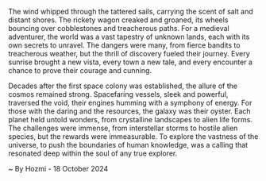 
The wind whipped through the tattered sails, carrying the scent of salt and distant shores. The rickety wagon creaked and groaned, its wheels bouncing over cobblestones and treacherous paths. For a medieval adventurer, the world was a vast tapestry of unknown lands, each with its own secrets to unravel. The dangers were many, from fierce bandits to treacherous weather, but the thrill of discovery fueled their journey. Every sunrise brought a new vista, every town a new tale, and every encounter a chance to prove their courage and cunning.

Decades after the first space colony was established, the allure of the cosmos remained strong. Spacefaring vessels, sleek and powerful, traversed the void, their engines humming with a symphony of energy. For those with the daring and the resources, the galaxy was their oyster. Each planet held untold wonders, from crystalline landscapes to alien life forms. The challenges were immense, from interstellar storms to hostile alien species, but the rewards were immeasurable. To explore the vastness of the universe, to push the boundaries of human knowledge, was a calling that resonated deep within the soul of any true explorer. 

~ By Hozmi - 18 October 2024
